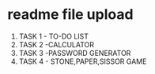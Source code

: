 # readme file upload
<ol>
<li>TASK 1 - TO-DO LIST</li>
<li>TASK 2 -CALCULATOR</li>
<li>TASK 3 -PASSWORD GENERATOR</li>
<li>TASK 4 - STONE,PAPER,SISSOR GAME</li>
</ol>